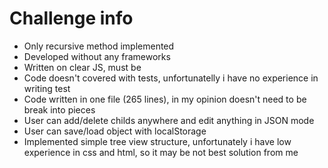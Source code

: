 # Challenge info
* Only recursive method implemented
* Developed without any frameworks
* Written on clear JS, must be 
* Code doesn't covered with tests, unfortunatelly i have no experience in writing test
* Code written in one file (265 lines), in my opinion doesn't need to be break into pieces
* User can add/delete childs anywhere and edit anything in JSON mode
* User can save/load object with localStorage
* Implemented simple tree view structure, unfortunately i have low experience in css and html, so it may be not best solution from me
